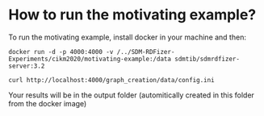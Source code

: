 # How to run the motivating example?
To run the motivating example, install docker in your machine and then:

`docker run -d -p 4000:4000 -v /../SDM-RDFizer-Experiments/cikm2020/motivating-example:/data sdmtib/sdmrdfizer-server:3.2`

`curl http://localhost:4000/graph_creation/data/config.ini`
 		

Your results will be in the output folder (automitically created in this folder from the docker image)


